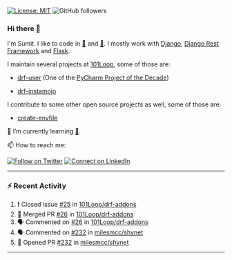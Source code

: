 [![License: MIT](https://img.shields.io/badge/License-MIT-yellow.svg)](https://opensource.org/licenses/MIT)
![GitHub followers](https://img.shields.io/github/followers/sumit4613?style=social)

### Hi there 👋

I'm Sumit. I like to code in [:snake:](https://python.org/) and [:rabbit:](https://golang.org). I mostly work with [Django](https://djangoproject.com), [Django Rest Framework](https://www.django-rest-framework.org/) and [Flask](https://flask.palletsprojects.com).

I maintain several projects at [101Loop](https://github.com/101loop/), some of those are:

- [drf-user](https://github.com/101loop/drf-user) (One of the [PyCharm Project of the Decade](https://www.jetbrains.com/lp/pycharm-10-years/))

- [drf-instamojo ](https://github.com/101loop/drf-instamojo)

I contribute to some other open source projects as well, some of those are:

- [create-envfile](https://github.com/SpicyPizza/create-envfile)

🔭 I’m currently learning [:rabbit:](https://golang.org).

📫 How to reach me:

[![Follow on Twitter](https://img.shields.io/badge/--twitter?label=Twitter&logo=Twitter&style=social)](https://twitter.com/sumitsingh4613) [![Connect on LinkedIn](https://img.shields.io/badge/--linkedin?label=LinkedIn&logo=LinkedIn&style=social)](https://www.linkedin.com/in/sumit4613)


---

### :zap: Recent Activity

<!--START_SECTION:activity-->
1. ❗️ Closed issue [#25](https://github.com/101Loop/drf-addons/issues/25) in [101Loop/drf-addons](https://github.com/101Loop/drf-addons)
2. 🎉 Merged PR [#26](https://github.com/101Loop/drf-addons/pull/26) in [101Loop/drf-addons](https://github.com/101Loop/drf-addons)
3. 🗣 Commented on [#26](https://github.com/101Loop/drf-addons/issues/26) in [101Loop/drf-addons](https://github.com/101Loop/drf-addons)
4. 🗣 Commented on [#232](https://github.com/milesmcc/shynet/issues/232) in [milesmcc/shynet](https://github.com/milesmcc/shynet)
5. 💪 Opened PR [#232](https://github.com/milesmcc/shynet/pull/232) in [milesmcc/shynet](https://github.com/milesmcc/shynet)
<!--END_SECTION:activity-->

---
